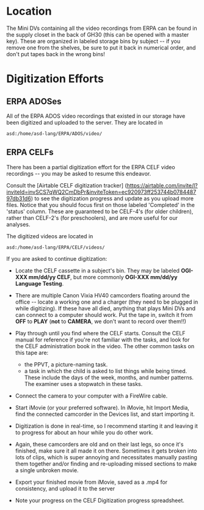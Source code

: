 # Location

The Mini DVs containing all the video recordings from ERPA can be found in the supply closet in the back of GH30 (this can be opened with a master key). These are organized in labeled storage bins by subject -- if you remove one from the shelves, be sure to put it back in numerical order, and don't put tapes back in the wrong bins!

# Digitization Efforts

## ERPA ADOSes

All of the ERPA ADOS video recordings that existed in our storage have been digitized and uploaded to the server. They are located in

```
asd:/home/asd-lang/ERPA/ADOS/video/
```

## ERPA CELFs
There has been a partial digitization effort for the ERPA CELF video recordings -- you may be asked to resume this endeavor. 

Consult the [Airtable CELF digitization tracker] (https://airtable.com/invite/l?inviteId=invSCS7qWQ2CmDbPr&inviteToken=ec920973ff253744b078448797db31d6) to see the digitization progress and update as you upload more files. Notice that you should focus first on those labeled 'Completed' in the 'status' column. These are guaranteed to be CELF-4's (for older children), rather than CELF-2's (for preschoolers), and are more useful for our analyses.

The digitized videos are located in

```
asd:/home/asd-lang/ERPA/CELF/videos/
```

If you are asked to continue digitization:

* Locate the CELF cassette in a subject's bin. They may be labeled **OGI-XXX mm/dd/yy CELF**, but more commonly **OGI-XXX mm/dd/yy Language Testing**.

* There are multiple Canon Vixia HV40 camcorders floating around the office -- locate a working one and a charger (they need to be plugged in while digitizing). If these have all died, anything that plays Mini DVs and can connect to a computer should work. Put the tape in, switch it from **OFF** to **PLAY** (**not** to **CAMERA**, we don't want to record over them!!)

* Play through until you find where the CELF starts. Consult the CELF manual for reference if you're not familiar with the tasks, and look for the CELF administration book in the video. The other common tasks on this tape are:
   - the PPVT, a picture-naming task.
   - a task in which the child is asked to list things while being timed. These include the days of the week, months, and number patterns. The examiner uses a stopwatch in these tasks.

* Connect the camera to your computer with a FireWire cable.

* Start iMovie (or your preferred software). In iMovie, hit Import Media, find the connected camcorder in the Devices list, and start importing it.

* Digitization is done in real-time, so I recommend starting it and leaving it to progress for about an hour while you do other work.

* Again, these camcorders are old and on their last legs, so once it's finished, make sure it all made it on there. Sometimes it gets broken into lots of clips, which is super annoying and necessitates manually pasting them together and/or finding and re-uploading missed sections to make a single unbroken movie.

* Export your finished movie from iMovie, saved as a .mp4 for consistency, and upload it to the server

* Note your progress on the CELF Digitization progress spreadsheet.

